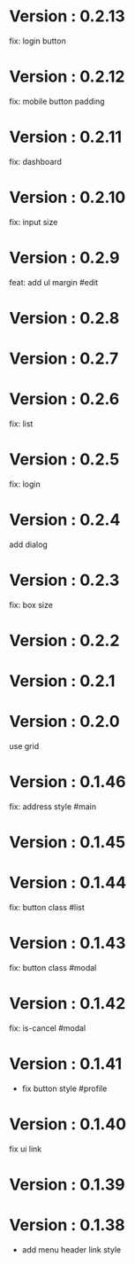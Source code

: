 # Version : 0.2.13

fix: login button

# Version : 0.2.12

fix: mobile button padding

# Version : 0.2.11

fix: dashboard

# Version : 0.2.10

fix: input size

# Version : 0.2.9

feat: add ul margin #edit

# Version : 0.2.8



# Version : 0.2.7



# Version : 0.2.6

fix: list

# Version : 0.2.5

fix: login

# Version : 0.2.4

add dialog

# Version : 0.2.3

fix: box size

# Version : 0.2.2



# Version : 0.2.1



# Version : 0.2.0

use grid

# Version : 0.1.46

fix: address style #main

# Version : 0.1.45



# Version : 0.1.44

fix: button class #list

# Version : 0.1.43

fix: button class #modal

# Version : 0.1.42

fix: is-cancel #modal

# Version : 0.1.41

- fix button style #profile

# Version : 0.1.40

fix ui link

# Version : 0.1.39



# Version : 0.1.38

- add menu header link style

